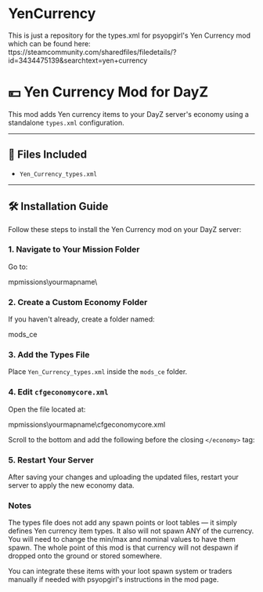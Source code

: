 # YenCurrency
This is just a repository for the types.xml for psyopgirl's Yen Currency mod which can be found here: ttps://steamcommunity.com/sharedfiles/filedetails/?id=3434475139&searchtext=yen+currency

# 💴 Yen Currency Mod for DayZ

This mod adds Yen currency items to your DayZ server's economy using a standalone `types.xml` configuration.

---

## 📂 Files Included

- `Yen_Currency_types.xml`

---

## 🛠️ Installation Guide

Follow these steps to install the Yen Currency mod on your DayZ server:

### 1. Navigate to Your Mission Folder

Go to: 

mpmissions\yourmapname\

### 2. Create a Custom Economy Folder

If you haven't already, create a folder named:

mods_ce

### 3. Add the Types File

Place `Yen_Currency_types.xml` inside the `mods_ce` folder.

### 4. Edit `cfgeconomycore.xml`

Open the file located at:

mpmissions\yourmapname\cfgeconomycore.xml


Scroll to the bottom and add the following before the closing `</economy>` tag:

<ce folder="mods_ce">
    <file name="Yen_Currency_types.xml" type="types" />
</ce>

### 5. Restart Your Server
After saving your changes and uploading the updated files, restart your server to apply the new economy data.


### Notes
The types file does not add any spawn points or loot tables — it simply defines Yen currency item types. It also will not spawn ANY of the currency. You will need to change the min/max and nominal values to have them spawn. The whole point of this mod is that currency will not despawn if dropped onto the ground or stored somewhere. 

You can integrate these items with your loot spawn system or traders manually if needed with psyopgirl's instructions in the mod page.

